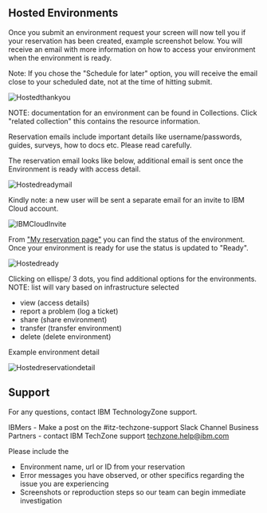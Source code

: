 ## Hosted Environments


Once you submit an environment request your screen will now tell you if your reservation has been created, example screenshot below. You will receive an email with more information on how to access your environment when the environment is ready. 

Note: If you chose the "Schedule for later" option, you will receive the email close to your scheduled date, not at the time of hitting submit.

![Hostedthankyou](https://github.com/IBM/itz-support-public/blob/main/IBM-Technology-Zone/IBM-Technology-Zone-Runbooks/Images/Hostedthankyou.png)

NOTE: documentation for an environment can be found in Collections. Click "related collection" this contains the resource information. 

Reservation emails include important details like username/passwords, guides, surveys, how to docs etc. Please read carefully.

The reservation email looks like below, additional email is sent once the Environment is ready with access detail.

![Hostedreadymail](https://github.com/IBM/itz-support-public/blob/main/IBM-Technology-Zone/IBM-Technology-Zone-Runbooks/Images/Hostedreadymail.png)

Kindly note: a new user will be sent a separate email for an invite to IBM Cloud account.

![IBMCloudInvite](https://github.com/IBM/itz-support-public/blob/main/IBM-Technology-Zone/IBM-Technology-Zone-Runbooks/Images/IBMCloudInvite.png)

From ["My reservation page"](https://techzone.ibm.com/my/reservations) you can find the status of the environment. Once your environment is ready for use the status is updated to "Ready".

![Hostedready](https://github.com/IBM/itz-support-public/blob/main/IBM-Technology-Zone/IBM-Technology-Zone-Runbooks/Images/Hostedready.png)

Clicking on ellispe/ 3 dots, you find additional options for the environments. NOTE: list will vary based on infrastructure selected

- view (access details)
- report a problem (log a ticket)
- share (share environment)
- transfer (transfer environment)
- delete (delete environment)

Example environment detail

![Hostedreservationdetail](https://github.com/IBM/itz-support-public/blob/main/IBM-Technology-Zone/IBM-Technology-Zone-Runbooks/Images/Hostedreservationdetail.png)

## Support

For any questions, contact IBM TechnologyZone support.

IBMers - Make a post on the #itz-techzone-support Slack Channel
Business Partners - contact IBM TechZone support techzone.help@ibm.com

Please include the 
- Environment name, url or ID from your reservation
- Error messages you have observed, or other specifics regarding the issue you are experiencing
- Screenshots or reproduction steps so our team can begin immediate investigation 

